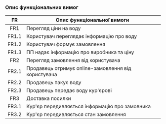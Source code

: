 ### Опис функціональних вимог
|   FR  | Опис функціональної вимоги                          |
|:-----:|-----------------------------------------------------|
|  FR1  | Перегляд ціни на воду                               |
| FR1.1 | Користувач переглядає інформацію про воду           |
| FR1.2 | Користувач формує замовлення                        |
| FR1.3 | ПП надає інформацію про виробника та ціну           |
|  FR2  | Перегляд замовлення від користувача                 |
| FR2.1 | Продавець отримує online-замовлення від користувача |
| FR2.2 | Продавець пакує воду                                |
| FR2.3 | Продавець передає воду кур'єрові                    |
| FR3   | Доставка посилки                                    |
| FR3.1 | Кур'єр передивляється інформацію про замовника      |
| FR3.2 | Кур'єр передивляється стан замовлення               |
